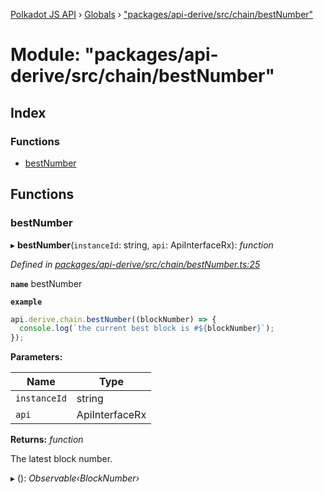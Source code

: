 [Polkadot JS API](../README.md) › [Globals](../globals.md) › ["packages/api-derive/src/chain/bestNumber"](_packages_api_derive_src_chain_bestnumber_.md)

# Module: "packages/api-derive/src/chain/bestNumber"

## Index

### Functions

* [bestNumber](_packages_api_derive_src_chain_bestnumber_.md#bestnumber)

## Functions

###  bestNumber

▸ **bestNumber**(`instanceId`: string, `api`: ApiInterfaceRx): *function*

*Defined in [packages/api-derive/src/chain/bestNumber.ts:25](https://github.com/polkadot-js/api/blob/e7be062522/packages/api-derive/src/chain/bestNumber.ts#L25)*

**`name`** bestNumber

**`example`** 
<BR>

```javascript
api.derive.chain.bestNumber((blockNumber) => {
  console.log(`the current best block is #${blockNumber}`);
});
```

**Parameters:**

Name | Type |
------ | ------ |
`instanceId` | string |
`api` | ApiInterfaceRx |

**Returns:** *function*

The latest block number.

▸ (): *Observable‹BlockNumber›*
